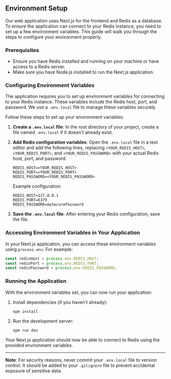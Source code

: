 
## Environment Setup

Our web application uses Next.js for the frontend and Redis as a database. To ensure the application can connect to your Redis instance, you need to set up a few environment variables. This guide will walk you through the steps to configure your environment properly.

### Prerequisites

- Ensure you have Redis installed and running on your machine or have access to a Redis server.
- Make sure you have Node.js installed to run the Next.js application.

### Configuring Environment Variables

The application requires you to set up environment variables for connecting to your Redis instance. These variables include the Redis host, port, and password. We use a `.env.local` file to manage these variables securely.

Follow these steps to set up your environment variables:

1. **Create a `.env.local` file**: In the root directory of your project, create a file named `.env.local` if it doesn't already exist.

2. **Add Redis configuration variables**: Open the `.env.local` file in a text editor and add the following lines, replacing `<YOUR_REDIS_HOST>`, `<YOUR_REDIS_PORT>`, and `<YOUR_REDIS_PASSWORD>` with your actual Redis host, port, and password.

    ```
    REDIS_HOST=<YOUR_REDIS_HOST>
    REDIS_PORT=<YOUR_REDIS_PORT>
    REDIS_PASSWORD=<YOUR_REDIS_PASSWORD>
    ```

    Example configuration:

    ```
    REDIS_HOST=127.0.0.1
    REDIS_PORT=6379
    REDIS_PASSWORD=mySecurePassword
    ```

3. **Save the `.env.local` file**: After entering your Redis configuration, save the file.

### Accessing Environment Variables in Your Application

In your Next.js application, you can access these environment variables using `process.env`. For example:

```javascript
const redisHost = process.env.REDIS_HOST;
const redisPort = process.env.REDIS_PORT;
const redisPassword = process.env.REDIS_PASSWORD;
```

### Running the Application

With the environment variables set, you can now run your application:

1. Install dependencies (if you haven't already):

    ```
    npm install
    ```

2. Run the development server:

    ```
    npm run dev
    ```

Your Next.js application should now be able to connect to Redis using the provided environment variables.

---

**Note**: For security reasons, never commit your `.env.local` file to version control. It should be added to your `.gitignore` file to prevent accidental exposure of sensitive data.
